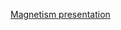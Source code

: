 [Magnetism presentation](https://docs.google.com/presentation/d/1yYrJhhaGIzEVSXFOG9Vwy7NIuZT2E6U3yUcBL2mpR9k/edit?usp=sharing)
